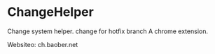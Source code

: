 ChangeHelper
============

Change system helper.
change for hotfix branch
A chrome extension.

Websiteo: ch.baober.net
